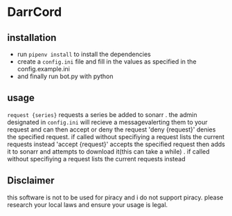 # DarrCord 
## installation

- run `pipenv install` to install the dependencies 
- create a `config.ini` file and fill in the values as specified in the config.example.ini
- and finally run bot.py with python
## usage
`request {series}` requests a series be added to sonarr . the admin designated in `config.ini` will recieve a messagevalerting them to your request and can then accept or deny the request
'deny {request}' denies the specified request. if called without specifiying a request lists the current requests instead
'accept {request}' accepts the specified request then adds it to sonarr and attempts to download it(this can take a while) . if called without specifiying a request lists the current requests instead
## Disclaimer
this software is not to be used for piracy and i do not support piracy. please research your local laws and ensure your usage is legal.
